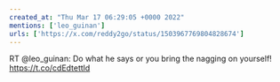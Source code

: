 ```yaml
---
created_at: "Thu Mar 17 06:29:05 +0000 2022"
mentions: ['leo_guinan']
urls: ['https://x.com/reddy2go/status/1503967769804828674']
---
```


RT @leo_guinan: Do what he says or you bring the nagging on yourself! https://t.co/cdEdtettld